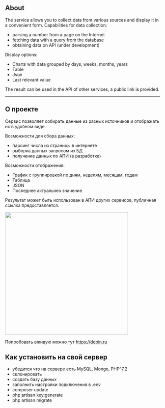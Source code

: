 ## About

The service allows you to collect data from various sources and display it in a convenient form. Capabilities for data collection:

- parsing a number from a page on the Internet
- fetching data with a query from the database
- obtaining data on API (under development)

Display options:

- Charts with data grouped by days, weeks, months, years
- Table
- Json
- Last relevant value

The result can be used in the API of other services, a public link is provided.

-----------

## О проекте

Сервис позволяет собирать данные из разных источников и отображать их в удобном виде.

Возможности для сбора данных:
- парсинг числа из страницы в интернете
- выборка данных запросом из БД
- получение данных по АПИ (в разработке)

Возможности отображения:
- График с группировкой по дням, неделям, месяцам, годам
- Таблица
- JSON
- Последнее актуальнео значение

Результат может быть использован в АПИ других сервисов, публичная ссылка предоставляется.

<img src='https://debin.ru/img/sample.png' width='400px'/>


Попробовать вживую можно тут https://debin.ru

## Как установить на свой сервер
- убедится что на сервере есть MySQL, Mongo, PHP^7.2
- склонировать
- создать базу данных
- заполнить настройки подключения в .env
- composer update
- php artisan key:generate
- php artisan migrate




